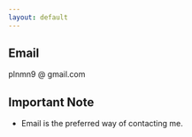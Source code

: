 ```yaml
---
layout: default
---
```



## Email

plnmn9 @ gmail.com

## Important Note

* Email is the preferred way of contacting me.
